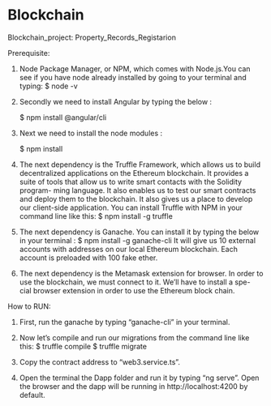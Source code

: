 # Blockchain
Blockchain_project: Property_Records_Registarion

Prerequisite:

1. Node Package Manager, or NPM, which
   comes with Node.js.You can see if you have node already installed by
   going to your terminal and typing:
   $ node -v

2. Secondly we need to install Angular by typing the below :
 
   $ npm install @angular/cli

3. Next we need to install the node modules :
  
	$ npm install

  
 4. The next dependency is the Truffle Framework, which allows us to build
    decentralized applications on the Ethereum blockchain. It provides a suite
    of tools that allow us to write smart contacts with the Solidity program-
   ming language. It also enables us to test our smart contracts and deploy
   them to the blockchain. It also gives us a place to develop our client-side
   application.
   You can install Truffle with NPM in your command line like this:
   $ npm install -g truffle
5. The next dependency is Ganache. You can install it by typing the below
   in your terminal :
   $ npm install -g ganache-cli
   It will give us 10 external accounts with addresses on our local Ethereum
   blockchain. Each account is preloaded with 100 fake ether.
6. The next dependency is the Metamask extension for browser. In order
   to use the blockchain, we must connect to it. We’ll have to install a spe-
   cial browser extension in order to use the Ethereum block chain. 

How to RUN:
 1. First, run the ganache by typing “ganache-cli” in your terminal.
 2. Now let’s compile and run our migrations from the command line like this:
    $ truffle compile
    $ truffle migrate

 3. Copy the contract address to “web3.service.ts”.
 4. Open the terminal the Dapp folder and run it by typing “ng serve”. Open
    the browser and the dapp will be running in http://localhost:4200 by default.
 
